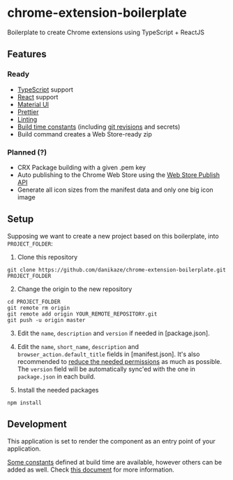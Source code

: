 # chrome-extension-boilerplate

Boilerplate to create Chrome extensions using TypeScript + ReactJS

## Features

### Ready

- [TypeScript](https://www.typescriptlang.org/) support
- [React](https://reactjs.org/) support
- [Material UI](https://material-ui.com/)
- [Prettier](https://prettier.io/)
- [Linting](https://palantir.github.io/tslint/)
- [Build time constants](build-time-constants/README.md) (including [git revisions](https://www.npmjs.com/package/git-revision-webpack-plugin) and secrets)
- Build command creates a Web Store-ready zip

### Planned (?)

- CRX Package building with a given .pem key
- Auto publishing to the Chrome Web Store using the [Web Store Publish API](https://developer.chrome.com/webstore/using_webstore_api)
- Generate all icon sizes from the manifest data and only one big icon image

## Setup

Supposing we want to create a new project based on this boilerplate, into `PROJECT_FOLDER`:

1. Clone this repository

```
git clone https://github.com/danikaze/chrome-extension-boilerplate.git PROJECT_FOLDER
```

2. Change the origin to the new repository

```
cd PROJECT_FOLDER
git remote rm origin
git remote add origin YOUR_REMOTE_REPOSITORY.git
git push -u origin master
```

3. Edit the `name`, `description` and `version` if needed in [package.json].

4. Edit the `name`, `short_name`, `description` and `browser_action.default_title` fields in [manifest.json]. It's also recommended to [reduce the needed permissions](https://developer.chrome.com/extensions/declare_permissions) as much as possible. The `version` field will be automatically sync'ed with the one in `package.json` in each build.

5. Install the needed packages

```
npm install
```

## Development

This application is set to render the [<App>](src/components/app.tsx) component as an entry point of your application.

[Some constants](build-time-constants/build.d.ts) defined at build time are available, however others can be added as well. Check [this document](build-time-constants/README.md) for more information.
